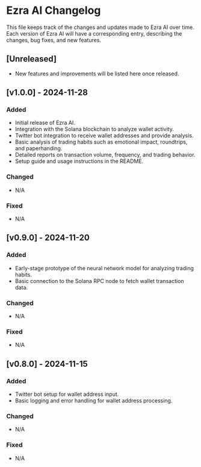 
# Ezra AI Changelog

This file keeps track of the changes and updates made to Ezra AI over time. Each version of Ezra AI will have a corresponding entry, describing the changes, bug fixes, and new features.

## [Unreleased]
- New features and improvements will be listed here once released.

## [v1.0.0] - 2024-11-28
### Added
- Initial release of Ezra AI.
- Integration with the Solana blockchain to analyze wallet activity.
- Twitter bot integration to receive wallet addresses and provide analysis.
- Basic analysis of trading habits such as emotional impact, roundtrips, and paperhanding.
- Detailed reports on transaction volume, frequency, and trading behavior.
- Setup guide and usage instructions in the README.

### Changed
- N/A

### Fixed
- N/A

## [v0.9.0] - 2024-11-20
### Added
- Early-stage prototype of the neural network model for analyzing trading habits.
- Basic connection to the Solana RPC node to fetch wallet transaction data.

### Changed
- N/A

### Fixed
- N/A

## [v0.8.0] - 2024-11-15
### Added
- Twitter bot setup for wallet address input.
- Basic logging and error handling for wallet address processing.

### Changed
- N/A

### Fixed
- N/A

